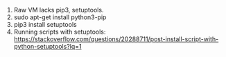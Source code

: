 1. Raw VM lacks pip3, setuptools.
  1. sudo apt-get install python3-pip
  1. pip3 install setuptools
1.  Running scripts with setuptools: https://stackoverflow.com/questions/20288711/post-install-script-with-python-setuptools?lq=1

